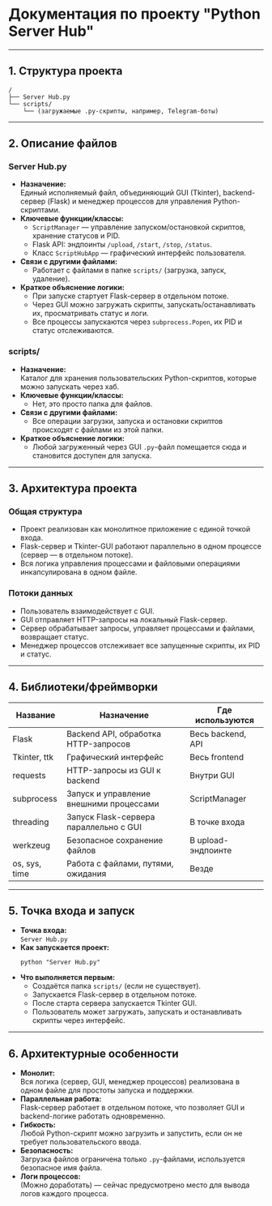  # Документация по проекту "Python Server Hub"

---

## 1. Структура проекта

```
/
├── Server Hub.py
└── scripts/
    └── (загружаемые .py-скрипты, например, Telegram-боты)
```

---

## 2. Описание файлов

### **Server Hub.py**
- **Назначение:**  
  Единый исполняемый файл, объединяющий GUI (Tkinter), backend-сервер (Flask) и менеджер процессов для управления Python-скриптами.
- **Ключевые функции/классы:**  
  - `ScriptManager` — управление запуском/остановкой скриптов, хранение статусов и PID.
  - Flask API: эндпоинты `/upload`, `/start`, `/stop`, `/status`.
  - Класс `ScriptHubApp` — графический интерфейс пользователя.
- **Связи с другими файлами:**  
  - Работает с файлами в папке `scripts/` (загрузка, запуск, удаление).
- **Краткое объяснение логики:**  
  - При запуске стартует Flask-сервер в отдельном потоке.
  - Через GUI можно загружать скрипты, запускать/останавливать их, просматривать статус и логи.
  - Все процессы запускаются через `subprocess.Popen`, их PID и статус отслеживаются.

### **scripts/**
- **Назначение:**  
  Каталог для хранения пользовательских Python-скриптов, которые можно запускать через хаб.
- **Ключевые функции/классы:**  
  - Нет, это просто папка для файлов.
- **Связи с другими файлами:**  
  - Все операции загрузки, запуска и остановки скриптов происходят с файлами из этой папки.
- **Краткое объяснение логики:**  
  - Любой загруженный через GUI `.py`-файл помещается сюда и становится доступен для запуска.

---

## 3. Архитектура проекта

### **Общая структура**
- Проект реализован как монолитное приложение с единой точкой входа.
- Flask-сервер и Tkinter-GUI работают параллельно в одном процессе (сервер — в отдельном потоке).
- Вся логика управления процессами и файловыми операциями инкапсулирована в одном файле.

### **Потоки данных**
- Пользователь взаимодействует с GUI.
- GUI отправляет HTTP-запросы на локальный Flask-сервер.
- Сервер обрабатывает запросы, управляет процессами и файлами, возвращает статус.
- Менеджер процессов отслеживает все запущенные скрипты, их PID и статус.
---

## 4. Библиотеки/фреймворки

| Название         | Назначение                                 | Где используются                |
|------------------|--------------------------------------------|---------------------------------|
| Flask            | Backend API, обработка HTTP-запросов       | Весь backend, API               |
| Tkinter, ttk     | Графический интерфейс                      | Весь frontend                   |
| requests         | HTTP-запросы из GUI к backend              | Внутри GUI                      |
| subprocess       | Запуск и управление внешними процессами    | ScriptManager                   |
| threading        | Запуск Flask-сервера параллельно с GUI     | В точке входа                   |
| werkzeug         | Безопасное сохранение файлов               | В upload-эндпоинте              |
| os, sys, time    | Работа с файлами, путями, ожидания         | Везде                           |

---

## 5. Точка входа и запуск

- **Точка входа:**  
  `Server Hub.py`
- **Как запускается проект:**  
  ```
  python "Server Hub.py"
  ```
- **Что выполняется первым:**  
  - Создаётся папка `scripts/` (если не существует).
  - Запускается Flask-сервер в отдельном потоке.
  - После старта сервера запускается Tkinter GUI.
  - Пользователь может загружать, запускать и останавливать скрипты через интерфейс.

---

## 6. Архитектурные особенности

- **Монолит:**  
  Вся логика (сервер, GUI, менеджер процессов) реализована в одном файле для простоты запуска и поддержки.
- **Параллельная работа:**  
  Flask-сервер работает в отдельном потоке, что позволяет GUI и backend-логике работать одновременно.
- **Гибкость:**  
  Любой Python-скрипт можно загрузить и запустить, если он не требует пользовательского ввода.
- **Безопасность:**  
  Загрузка файлов ограничена только `.py`-файлами, используется безопасное имя файла.
- **Логи процессов:**  
  (Можно доработать) — сейчас предусмотрено место для вывода логов каждого процесса.
